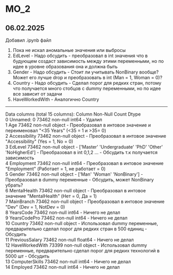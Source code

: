 # MO_2

## 06.02.2025 
Добавил .ipynb файл

1) Пока не искал аномальные значения или выбросы  
2) EdLevel - Надо обсудить - преобразовал в int значения что в будующем создаст зависимость между этими переменными, но по идее в уровне образования она и должна быть  
3) Gender - Надо обсудить - Стоит ли учитывать NonBinary вообще? Может его лучше drop и преобразовать в int (Man = 1, Woman = 0)?  
4) Country - Надо обсудить - Сделал порог для редких стран, потому что получается много стобцов с dummy переменными, но по идее все зависит от задачи  
5) HaveWorkedWith - Аналогично Country  
---  ------          --------------  -----  

Data columns (total 15 columns):
      Column          Non-Null Count  Dtype  
 0   Unnamed: 0      73462 non-null  int64 - Удалил  
 1   Age             73462 non-null  object - Преобразовал в интовое значение и переименовал "<35 Years" (<35 = 1 и >35= 0)  
 2   Accessibility   73462 non-null  object - Преобразовал в интовое значение "Accessibility" (Yes = 1, No = 0)  
 3   EdLevel         73462 non-null  object - ['Master' 'Undergraduate' 'PhD' 'Other' 'NoHigherEd'] - Преобразовал в int 0,1,2 … - Обсудить т.к получается зависимость  
 4   Employment      73462 non-null  int64  - Преобразовал в интовое значение "Employment" (Работает = 1, не работает = 0)  
 5   Gender          73462 non-null  object - ['Man' 'Woman' 'NonBinary'] - Преобразовал в dummy переменные - Обсудить, может NonBinary убрать?  
 6   MentalHealth    73462 non-null  object - Преобразовал в интовое значение "MentalHealth" (Нет = 0, Да = 1)  
 7   MainBranch      73462 non-null  object - Преобразовал в интовое значение "Dev" (Dev = 1, NotDev = 0)  
 8   YearsCode       73462 non-null  int64  - Ничего не делал  
 9   YearsCodePro    73462 non-null  int64  - Ничего не делал  
 10  Country         73462 non-null  object - Использовал dummy переменные, предварительно сделал порог для редких стран в 500 единиц - Обсудить  
 11  PreviousSalary  73462 non-null  float64 - Ничего не делал  
 12  HaveWorkedWith  73399 non-null  object - Использовал dummy переменные, предварительно сделал порог для редких технологий в 5000 шт - Обсудить  
 13  ComputerSkills  73462 non-null  int64 - Ничего не делал  
 14  Employed        73462 non-null  int64 - Ничего не делал  
